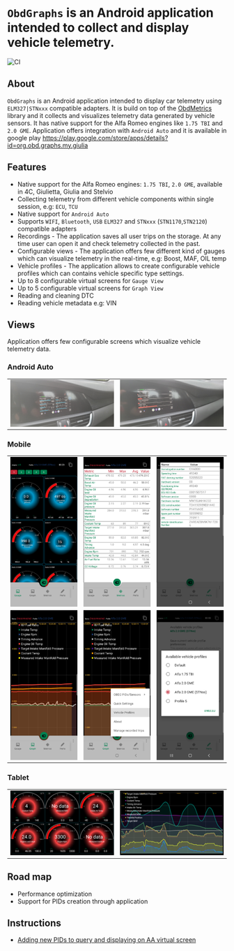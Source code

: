 # `ObdGraphs` is an Android application intended to collect and display vehicle telemetry.

![CI](https://github.com/tzebrowski/ObdGraphs/actions/workflows/build.yml/badge.svg)

## About

`ObdGraphs` is an Android application intended to display car
telemetry  using `ELM327|STNxxx` compatible adapters.
It is build on top of the [ObdMetrics](https://github.com/tzebrowski/ObdMetrics "ObdMetrics") library and it collects and visualizes telemetry data 
generated by vehicle sensors. 
It has native support for the Alfa Romeo engines like `1.75 TBI` and `2.0 GME`.
Application offers integration with `Android Auto` and it is available in google play https://play.google.com/store/apps/details?id=org.obd.graphs.my.giulia

## Features

* Native support for the Alfa Romeo engines: `1.75 TBI`, `2.0 GME`, available in 4C, Giulietta, Giulia and Stelvio
* Collecting telemetry from different vehicle components within single session, e.g: `ECU`, `TCU`
* Native support for `Android Auto`  
* Supports `WIFI`, `Bluetooth`, `USB` `ELM327` and `STNxxx` (`STN1170`,`STN2120`) compatible adapters 
* Recordings -  The application saves all user trips on the storage. At any time user can open it and check telemetry collected in the past.
* Configurable views -  The application offers few different kind of gauges which can visualize telemetry in the real-time, e.g: Boost, MAF, OIL temp 
* Vehicle profiles - The application allows to create configurable vehicle profiles which can contains vehicle specific type settings.
* Up to 8 configurable virtual screens for `Gauge View`
* Up to 5 configurable virtual screens for `Graph View`
* Reading and cleaning DTC
* Reading vehicle metadata e.g: VIN


## Views

Application offers few configurable screens which visualize vehicle telemetry data.

### Android Auto

|                                                     |                                                     |
|-----------------------------------------------------|-----------------------------------------------------|
| ![Alt text](./res/aa_3.jpg?raw=true "Android Auto") | ![Alt text](./res/aa_2.jpg?raw=true "Android Auto") | 




### Mobile

|                                                            |                                                              |                                                                  |
|------------------------------------------------------------|--------------------------------------------------------------|------------------------------------------------------------------| 
| ![Alt text](./res/Screenshot_phone_2.png?raw=true "Gauge") | ![Alt text](./res/Screenshot_phone_1.png?raw=true "Metrics") | ![Alt text](./res/Screenshot_8.png?raw=true "Metadata")          |
| ![Alt text](./res/Screenshot_phone_3.png?raw=true "Graph") | ![Alt text](./res/Screenshot_phone_4.png?raw=true "Graph")   | ![Alt text](./res/Screenshot_10.png?raw=true "Vehicle Profiles") |

### Tablet


|                                                      |                                                      |
|------------------------------------------------------|------------------------------------------------------|
| ![Alt text](./res/Screenshot_3.png?raw=true "Gauge") | ![Alt text](./res/Screenshot_6.png?raw=true "Graph") | 


## Road map
* Performance optimization
* Support for PIDs creation through application

## Instructions

* [Adding new PIDs to query and displaying on AA virtual screen](./doc/instruction/Instruction.md)